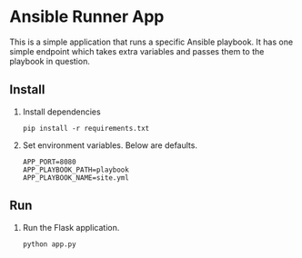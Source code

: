 # Ansible Runner App

This is a simple application that runs a specific Ansible playbook.
It has one simple endpoint which takes extra variables and passes
them to the playbook in question.

## Install
1.  Install dependencies
    ```
    pip install -r requirements.txt
    ```
1.  Set environment variables. Below are defaults.
    ```
    APP_PORT=8080
    APP_PLAYBOOK_PATH=playbook
    APP_PLAYBOOK_NAME=site.yml
    ```

## Run
1.  Run the Flask application.
    ```
    python app.py
    ```
